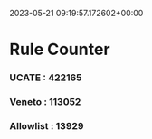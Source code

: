 2023-05-21 09:19:57.172602+00:00
# Rule Counter 
 ### UCATE : 422165

 ### Veneto : 113052

 ### Allowlist : 13929
